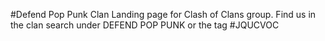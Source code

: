 #Defend Pop Punk Clan
Landing page for Clash of Clans group. 
Find us in the clan search under DEFEND POP PUNK or the tag #JQUCVOC